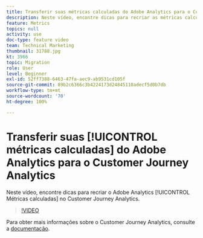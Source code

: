 ```yaml
---
title: Transferir suas métricas calculadas do Adobe Analytics para o Customer Journey Analytics
description: Neste vídeo, encontre dicas para recriar as métricas calculadas do Adobe Analytics no Customer Journey Analytics.
feature: Metrics
topics: null
activity: use
doc-type: feature video
team: Technical Marketing
thumbnail: 31788.jpg
kt: 3966
topic: Migration
role: User
level: Beginner
exl-id: 52ff7388-6463-47fa-aec9-ab9531cd105f
source-git-commit: 89b2c6366c3b4224173d24845110adecf5d0b7db
workflow-type: tm+mt
source-wordcount: '70'
ht-degree: 100%

---
```


# Transferir suas [!UICONTROL métricas calculadas] do Adobe Analytics para o Customer Journey Analytics

Neste vídeo, encontre dicas para recriar o Adobe Analytics [!UICONTROL Métricas calculadas] no Customer Journey Analytics.

>[!VIDEO](https://video.tv.adobe.com/v/31788/?quality=12&learn=on)

Para obter mais informações sobre o Customer Journey Analytics, consulte a [documentação](https://experienceleague.adobe.com/docs/analytics-platform/using/cja-landing.html?lang=pt-BR).
